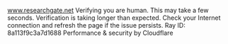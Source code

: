 www.researchgate.net
Verifying you are human. This may take a few seconds.
Verification is taking longer than expected. Check your Internet connection and refresh the page if the issue persists.
Ray ID: 8a113f9c3a7d1688
Performance & security by Cloudflare